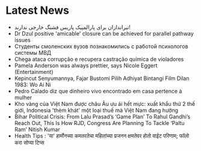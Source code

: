 # Latest News
-  تیراندازان برای پارالمپیک پاریس فشنگ خارجی ندارند!
-  Dr Dzul positive 'amicable' closure can be achieved for parallel pathway issues
-  Студенты смоленских вузов познакомились с работой психологов системы МВД
-  Chega ataca corrupção e recupera castração química de violadores
-  Pamela Anderson was always prettier, says Nicole Eggert (Entertainment)
-  Kepincut Senyumannya, Fajar Bustomi Pilih Adhiyat Bintangi Film Dilan 1983: Wo Ai Ni
-  Pedro Calado diz que dinheiro vivo encontrado em casa pertence à mulher
-  Kho vàng của Việt Nam được châu Âu ưu ái hết mực: xuất khẩu thứ 2 thế giới, Indonesia 'thèm khát' một loại thuế mà Việt Nam đang hưởng
-  Bihar Political Crisis: From Lalu Prasad’s ‘Game Plan’ To Rahul Gandhi’s Reach Out, This Is How RJD, Congress Are Planning To Tackle ‘Paltu Ram’ Nitish Kumar
-  Health Tips : 'या' हार्मोनच्या कमतरतेचा महिलांच्या प्रजनन क्षमतेवर होतो वाईट परिणाम; फॉलो करा सोप्या टिप्स
